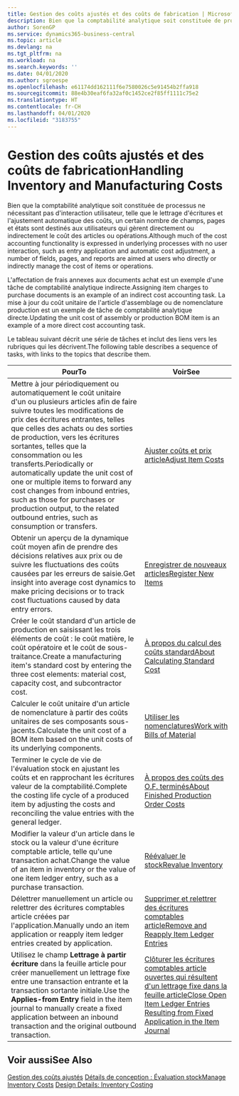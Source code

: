 ```yaml
---
title: Gestion des coûts ajustés et des coûts de fabrication | Microsoft Docs
description: Bien que la comptabilité analytique soit constituée de processus ne nécessitant pas d'interaction utilisateur, telle que le lettrage d'écritures et l'ajustement automatique des coûts, un certain nombre de champs, pages et états sont destinés aux utilisateurs qui gèrent directement ou indirectement le coût des articles ou opérations.
author: SorenGP
ms.service: dynamics365-business-central
ms.topic: article
ms.devlang: na
ms.tgt_pltfrm: na
ms.workload: na
ms.search.keywords: ''
ms.date: 04/01/2020
ms.author: sgroespe
ms.openlocfilehash: e61174dd162111f6e7580026c5e91454b2ffa918
ms.sourcegitcommit: 88e4b30eaf6fa32af0c1452ce2f85ff1111c75e2
ms.translationtype: HT
ms.contentlocale: fr-CH
ms.lasthandoff: 04/01/2020
ms.locfileid: "3183755"
---
```

# <a name="handling-inventory-and-manufacturing-costs"></a><span data-ttu-id="7a0e8-103">Gestion des coûts ajustés et des coûts de fabrication</span><span class="sxs-lookup"><span data-stu-id="7a0e8-103">Handling Inventory and Manufacturing Costs</span></span>
<span data-ttu-id="7a0e8-104">Bien que la comptabilité analytique soit constituée de processus ne nécessitant pas d'interaction utilisateur, telle que le lettrage d'écritures et l'ajustement automatique des coûts, un certain nombre de champs, pages et états sont destinés aux utilisateurs qui gèrent directement ou indirectement le coût des articles ou opérations.</span><span class="sxs-lookup"><span data-stu-id="7a0e8-104">Although much of the cost accounting functionality is expressed in underlying processes with no user interaction, such as entry application and automatic cost adjustment, a number of fields, pages, and reports are aimed at users who directly or indirectly manage the cost of items or operations.</span></span>  

 <span data-ttu-id="7a0e8-105">L'affectation de frais annexes aux documents achat est un exemple d'une tâche de comptabilité analytique indirecte.</span><span class="sxs-lookup"><span data-stu-id="7a0e8-105">Assigning item charges to purchase documents is an example of an indirect cost accounting task.</span></span> <span data-ttu-id="7a0e8-106">La mise à jour du coût unitaire de l'article d'assemblage ou de nomenclature production est un exemple de tâche de comptabilité analytique directe.</span><span class="sxs-lookup"><span data-stu-id="7a0e8-106">Updating the unit cost of assembly or production BOM item is an example of a more direct cost accounting task.</span></span>  

 <span data-ttu-id="7a0e8-107">Le tableau suivant décrit une série de tâches et inclut des liens vers les rubriques qui les décrivent.</span><span class="sxs-lookup"><span data-stu-id="7a0e8-107">The following table describes a sequence of tasks, with links to the topics that describe them.</span></span>   

|<span data-ttu-id="7a0e8-108">**Pour**</span><span class="sxs-lookup"><span data-stu-id="7a0e8-108">**To**</span></span>|<span data-ttu-id="7a0e8-109">**Voir**</span><span class="sxs-lookup"><span data-stu-id="7a0e8-109">**See**</span></span>|  
|------------|-------------|  
|<span data-ttu-id="7a0e8-110">Mettre à jour périodiquement ou automatiquement le coût unitaire d'un ou plusieurs articles afin de faire suivre toutes les modifications de prix des écritures entrantes, telles que celles des achats ou des sorties de production, vers les écritures sortantes, telles que la consommation ou les transferts.</span><span class="sxs-lookup"><span data-stu-id="7a0e8-110">Periodically or automatically update the unit cost of one or multiple items to forward any cost changes from inbound entries, such as those for purchases or production output, to the related outbound entries, such as consumption or transfers.</span></span>|[<span data-ttu-id="7a0e8-111">Ajuster coûts et prix article</span><span class="sxs-lookup"><span data-stu-id="7a0e8-111">Adjust Item Costs</span></span>](inventory-how-adjust-item-costs.md)|  
|<span data-ttu-id="7a0e8-112">Obtenir un aperçu de la dynamique coût moyen afin de prendre des décisions relatives aux prix ou de suivre les fluctuations des coûts causées par les erreurs de saisie.</span><span class="sxs-lookup"><span data-stu-id="7a0e8-112">Get insight into average cost dynamics to make pricing decisions or to track cost fluctuations caused by data entry errors.</span></span>|[<span data-ttu-id="7a0e8-113">Enregistrer de nouveaux articles</span><span class="sxs-lookup"><span data-stu-id="7a0e8-113">Register New Items</span></span>](inventory-how-register-new-items.md)|  
|<span data-ttu-id="7a0e8-114">Créer le coût standard d'un article de production en saisissant les trois éléments de coût : le coût matière, le coût opératoire et le coût de sous-traitance.</span><span class="sxs-lookup"><span data-stu-id="7a0e8-114">Create a manufacturing item's standard cost by entering the three cost elements: material cost, capacity cost, and subcontractor cost.</span></span>|[<span data-ttu-id="7a0e8-115">À propos du calcul des coûts standard</span><span class="sxs-lookup"><span data-stu-id="7a0e8-115">About Calculating Standard Cost</span></span>](finance-about-calculating-standard-cost.md)|  
|<span data-ttu-id="7a0e8-116">Calculer le coût unitaire d'un article de nomenclature à partir des coûts unitaires de ses composants sous-jacents.</span><span class="sxs-lookup"><span data-stu-id="7a0e8-116">Calculate the unit cost of a BOM item based on the unit costs of its underlying components.</span></span>|[<span data-ttu-id="7a0e8-117">Utiliser les nomenclatures</span><span class="sxs-lookup"><span data-stu-id="7a0e8-117">Work with Bills of Material</span></span>](inventory-how-work-BOMs.md)|  
|<span data-ttu-id="7a0e8-118">Terminer le cycle de vie de l'évaluation stock en ajustant les coûts et en rapprochant les écritures valeur de la comptabilité.</span><span class="sxs-lookup"><span data-stu-id="7a0e8-118">Complete the costing life cycle of a produced item by adjusting the costs and reconciling the value entries with the general ledger.</span></span>|[<span data-ttu-id="7a0e8-119">À propos des coûts des O.F. terminés</span><span class="sxs-lookup"><span data-stu-id="7a0e8-119">About Finished Production Order Costs</span></span>](finance-about-finished-production-order-costs.md)|  
|<span data-ttu-id="7a0e8-120">Modifier la valeur d'un article dans le stock ou la valeur d'une écriture comptable article, telle qu'une transaction achat.</span><span class="sxs-lookup"><span data-stu-id="7a0e8-120">Change the value of an item in inventory or the value of one item ledger entry, such as a purchase transaction.</span></span>|[<span data-ttu-id="7a0e8-121">Réévaluer le stock</span><span class="sxs-lookup"><span data-stu-id="7a0e8-121">Revalue Inventory</span></span>](inventory-how-revalue-inventory.md)|
|<span data-ttu-id="7a0e8-122">Délettrer manuellement un article ou relettrer des écritures comptables article créées par l'application.</span><span class="sxs-lookup"><span data-stu-id="7a0e8-122">Manually undo an item application or reapply item ledger entries created by application.</span></span>|[<span data-ttu-id="7a0e8-123">Supprimer et relettrer des écritures comptables article</span><span class="sxs-lookup"><span data-stu-id="7a0e8-123">Remove and Reapply Item Ledger Entries</span></span>](finance-how-to-remove-and-reapply-item-entries.md)|  
|<span data-ttu-id="7a0e8-124">Utilisez le champ **Lettrage à partir écriture** dans la feuille article pour créer manuellement un lettrage fixe entre une transaction entrante et la transaction sortante initiale.</span><span class="sxs-lookup"><span data-stu-id="7a0e8-124">Use the **Applies-from Entry** field in the item journal to manually create a fixed application between an inbound transaction and the original outbound transaction.</span></span>|[<span data-ttu-id="7a0e8-125">Clôturer les écritures comptables article ouvertes qui résultent d'un lettrage fixe dans la feuille article</span><span class="sxs-lookup"><span data-stu-id="7a0e8-125">Close Open Item Ledger Entries Resulting from Fixed Application in the Item Journal</span></span>](finance-how-to-close-open-item-ledger-entries-resulting-from-fixed-application-in-the-item-journal.md)|  

## <a name="see-also"></a><span data-ttu-id="7a0e8-126">Voir aussi</span><span class="sxs-lookup"><span data-stu-id="7a0e8-126">See Also</span></span>  
<span data-ttu-id="7a0e8-127">[Gestion des coûts ajustés](finance-manage-inventory-costs.md)
[Détails de conception : Évaluation stock](design-details-inventory-costing.md)</span><span class="sxs-lookup"><span data-stu-id="7a0e8-127">[Manage Inventory Costs](finance-manage-inventory-costs.md)
[Design Details: Inventory Costing](design-details-inventory-costing.md)</span></span>
